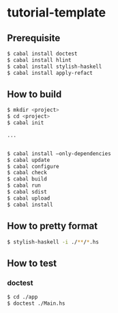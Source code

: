 # tutorial-template

## Prerequisite

```bash
$ cabal install doctest
$ cabal install hlint
$ cabal install stylish-haskell
$ cabal install apply-refact
```

## How to build

```bash
$ mkdir <project>
$ cd <project>
$ cabal init

...


$ cabal install —only-dependencies
$ cabal update
$ cabal configure
$ cabal check
$ cabal build
$ cabal run
$ cabal sdist
$ cabal upload
$ cabal install
```

## How to pretty format

```bash
$ stylish-haskell -i ./**/*.hs
```

## How to test

### doctest

```bash
$ cd ./app
$ doctest ./Main.hs
```
